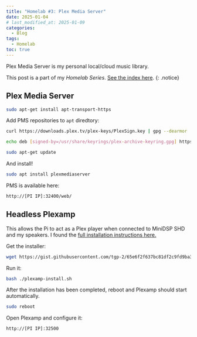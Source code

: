 ```yaml
---
title: "Homelab #3: Plex Media Server"
date: 2025-01-04
# last_modified_at: 2025-01-09
categories:
  - Blog
tags:
  - Homelab
toc: true
---
```


Plex Media Server is my personal local/cloud music library.

<!--more-->

This post is a part of my _Homelab Series_. [See the index here](/Homelab-0-Introduction).
{: .notice}

## Plex Media Server

```bash
sudo apt-get install apt-transport-https
```

Add PMS repositories to `apt` diredtory:

```bash
curl https://downloads.plex.tv/plex-keys/PlexSign.key | gpg --dearmor | sudo tee /usr/share/keyrings/plex-archive-keyring.gpg >/dev/null
```

```bash
echo deb [signed-by=/usr/share/keyrings/plex-archive-keyring.gpg] https://downloads.plex.tv/repo/deb public main | sudo tee /etc/apt/sources.list.d/plexmediaserver.list
```

```bash
sudo apt-get update
```

And install!

```bash
sudo apt install plexmediaserver
```

PMS is available here:

```bash
http://[PI IP]:32400/web/
```

## Headless Plexamp

This allows the Pi to act as a Plex player when connected to MiniDSP SHD and my speakers. I found the [full installation instructions here.](https://gist.github.com/tgp-2/fc34c5389bc3e4ef332e28d9430b0ebf)

Get the installer:

```bash
wget https://gist.githubusercontent.com/tgp-2/65e6f2f637bc81df2c9fd9ba33f73bc6/raw/e7e9e47046c29a6090042a9a0a868a5bf7cf48be/plexamp-install.sh
```

Run it:

```bash
bash ./plexamp-install.sh
```

After the installation has been completed, reboot and Plexamp should start automatically.

```bash
sudo reboot
```

Open Plexamp and configure it:

```bash
http://[PI IP]:32500
```